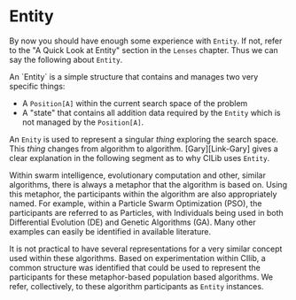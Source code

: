 # Entity

By now you should have enough some experience with `Entity`.
If not, refer to the "A Quick Look at Entity" section in the `Lenses` chapter.
Thus we can say the following about `Entity`.

<div class="callout callout-info">
An `Entity` is a simple structure that contains and manages two very
specific things:

- A `Position[A]` within the current search space of the problem
- A "state" that contains all addition data required by the `Entity`
  which is not managed by the `Position[A]`.
</div>

An `Enity` is used to represent a singular *thing* exploring the search space.
This *thing* changes from algorithm to algorithm.
[Gary][Link-Gary] gives a clear explanation in the following segment as to why CILib uses `Entity`.

<div class="callout callout-danger">
Within swarm intelligence, evolutionary computation and other, similar
algorithms, there is always a metaphor that the algorithm is based on.
Using this metaphor, the participants within the algorithm are also
appropriately named. For example, within a Particle Swarm Optimization (PSO),
the participants are referred to as Particles, with Individuals being
used in both Differential Evolution (DE) and Genetic Algorithms (GA).
Many other examples can easily be identified in available literature.

It is not practical to have several representations for a very similar
concept used within these algorithms. Based on experimentation within CIlib,
a common structure was identified that could be used to represent the
participants for these metaphor-based population based algorithms. We
refer, collectively, to these algorithm participants as `Entity` instances.
</div>